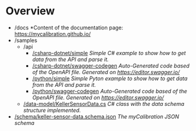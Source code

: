 # Overview

- /docs  *Content of the documentation page: https://mycalibration.github.io/
- /samples
  - /api
    - [/csharp-dotnet/simple](https://github.com/mycalibration/mycalibration.github.io/tree/main/samples/api/csharp-dotnet/simple) *Simple C# example to show how to get data from the API and parse it.*
    - [/csharp-dotnet/swagger-codegen](https://github.com/mycalibration/mycalibration.github.io/tree/main/samples/api/csharp-dotnet/swagger-codegen)  *Auto-Generated code based of the OpenAPI file. Generated on https://editor.swagger.io/*  
    - [/python/simple](https://github.com/mycalibration/mycalibration.github.io/blob/main/samples/api/python/simple/get-data.py)  *Simple Pyton example to show how to get data from the API and parse it.* 
    - [/python/swagger-codegen](https://github.com/mycalibration/mycalibration.github.io/tree/main/samples/api/python/swagger-codegen)    *Auto-Generated code based of the OpenAPI file. Generated on https://editor.swagger.io/*  
  - [/data-model/KellerSensorData.cs](https://github.com/mycalibration/mycalibration.github.io/blob/main/samples/data-model/KellerSensorData.cs)  *C# class with the data schema structure implemented.*  
- [/schema/keller-sensor-data.schema.json](https://github.com/mycalibration/mycalibration.github.io/blob/main/schema/keller-sensor-data.schema.json)  *The myCalibration JSON schema*  
